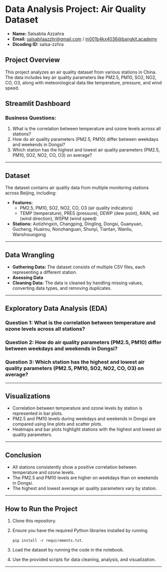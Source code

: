 # Data Analysis Project: Air Quality Dataset

- **Name:** Salsabila Azzahra
- **Email:** salsabilaazzhr@gmail.com / m001b4kx4036@bangkit.academy
- **Dicoding ID:** salsa-zzhra

## Project Overview

This project analyzes an air quality dataset from various stations in China. The data includes key air quality parameters like PM2.5, PM10, SO2, NO2, CO, O3, along with meteorological data like temperature, pressure, and wind speed.

## Streamlit Dashboard


### Business Questions:

1. What is the correlation between temperature and ozone levels across all stations?
2. How do air quality parameters (PM2.5, PM10) differ between weekdays and weekends in Dongsi?
3. Which station has the highest and lowest air quality parameters (PM2.5, PM10, SO2, NO2, CO, O3) on average?

---

## Dataset

The dataset contains air quality data from multiple monitoring stations across Beijing, including:

- **Features:**
  - PM2.5, PM10, SO2, NO2, CO, O3 (air quality indicators)
  - TEMP (temperature), PRES (pressure), DEWP (dew point), RAIN, wd (wind direction), WSPM (wind speed)
- **Stations:** Aotizhngxin, Changping, Dingling, Dongsi, Guanyuan, Gucheng, Huairou, Nonzhanguan, Shunyi, Tiantan, Wanliu, Wanshouxigong

---

## Data Wrangling

- **Gathering Data:** The dataset consists of multiple CSV files, each representing a different station.
- **Asessing Data**
- **Cleaning Data:** The data is cleaned by handling missing values, converting data types, and removing duplicates.

---

## Exploratory Data Analysis (EDA)

### Question 1: What is the correlation between temperature and ozone levels across all stations?
### Question 2: How do air quality parameters (PM2.5, PM10) differ between weekdays and weekends in Dongsi?
### Question 3: Which station has the highest and lowest air quality parameters (PM2.5, PM10, SO2, NO2, CO, O3) on average?
---

## Visualizations

- Correlation between temperature and ozone levels by station is represented in bar plots.
- PM2.5 and PM10 levels during weekdays and weekends in Dongsi are compared using line plots and scatter plots.
- Heatmaps and bar plots highlight stations with the highest and lowest air quality parameters.

---

## Conclusion

- All stations consistently show a positive correlation between temperature and ozone levels.
- The PM2.5 and PM10 levels are higher on weekdays than on weekends in Dongsi.
- The highest and lowest average air quality parameters vary by station.

---

## How to Run the Project

1. Clone this repository.
2. Ensure you have the required Python libraries installed by running 

    `pip install -r requirements.txt`.

3. Load the dataset by running the code in the notebook.
4. Use the provided scripts for data cleaning, analysis, and visualization.

---
